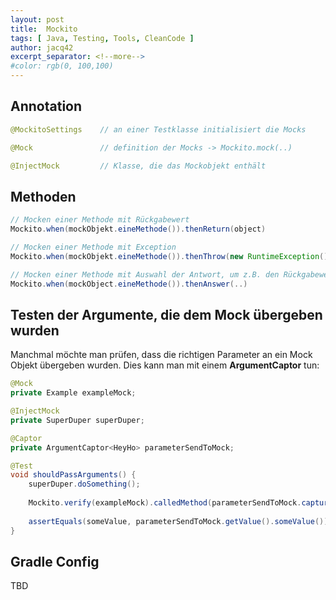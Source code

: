 ```yaml
---
layout: post
title:  Mockito
tags: [ Java, Testing, Tools, CleanCode ]
author: jacq42
excerpt_separator: <!--more-->
#color: rgb(0, 100,100)
---
```


<!--more-->

## Annotation

```java
@MockitoSettings    // an einer Testklasse initialisiert die Mocks

@Mock               // definition der Mocks -> Mockito.mock(..)

@InjectMock         // Klasse, die das Mockobjekt enthält
```

## Methoden

```java
// Mocken einer Methode mit Rückgabewert
Mockito.when(mockObjekt.eineMethode()).thenReturn(object)

// Mocken einer Methode mit Exception
Mockito.when(mockObjekt.eineMethode()).thenThrow(new RuntimeException())

// Mocken einer Methode mit Auswahl der Antwort, um z.B. den Rückgabewert abhängig von den Parametern zu machen
Mockito.when(mockObject.eineMethode()).thenAnswer(..)
```

## Testen der Argumente, die dem Mock übergeben wurden

Manchmal möchte man prüfen, dass die richtigen Parameter an ein Mock Objekt übergeben wurden. Dies kann man mit einem **ArgumentCaptor** tun:

```java
@Mock
private Example exampleMock;

@InjectMock
private SuperDuper superDuper;

@Captor
private ArgumentCaptor<HeyHo> parameterSendToMock;

@Test
void shouldPassArguments() {
	superDuper.doSomething();
	
	Mockito.verify(exampleMock).calledMethod(parameterSendToMock.capture());
	
	assertEquals(someValue, parameterSendToMock.getValue().someValue());
}
```

## Gradle Config

TBD
